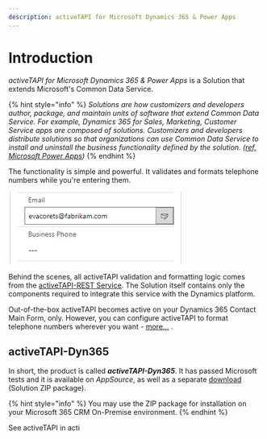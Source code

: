```yaml
---
description: activeTAPI for Microsoft Dynamics 365 & Power Apps
---
```


# Introduction

_activeTAPI for Microsoft Dynamics 365 & Power Apps_ is a Solution that extends Microsoft's Common Data Service.

{% hint style="info" %}
_Solutions are how customizers and developers author, package, and maintain units of software that extend Common Data Service. For example, Dynamics 365 for Sales, Marketing, Customer Service apps are composed of solutions. Customizers and developers distribute solutions so that organizations can use Common Data Service to install and uninstall the business functionality defined by the solution. \(_[_ref. Microsoft Power Apps_](https://docs.microsoft.com/en-us/powerapps/developer/common-data-service/introduction-solutions)_\)_
{% endhint %}

The functionality is simple and powerful. It validates and formats telephone numbers while you're entering them.

![](../../.gitbook/assets/fabrikamonline.gif)

Behind the scenes, all activeTAPI validation and formatting logic comes from the [activeTAPI-REST Service](../../actrest/overview.md). The Solution itself contains only the components required to integrate this service with the Dynamics platform.

Out-of-the-box activeTAPI becomes active on your Dynamics 365 Contact Main Form, only. However, you can configure activeTAPI to format telephone numbers wherever you want - [more...](../admin/) .

## activeTAPI-Dyn365

In short, the product is called _**activeTAPI-Dyn365**_. It has passed Microsoft tests and it is available on _AppSource_, as well as a separate [download](https://github.com/SchmidteServices/activeTAPI-Dyn365/tree/master/download) \(Solution ZIP package\).

{% hint style="info" %}
You may use the ZIP package for installation on your Microsoft 365 CRM On-Premise environment.
{% endhint %}

See activeTAPI in acti

